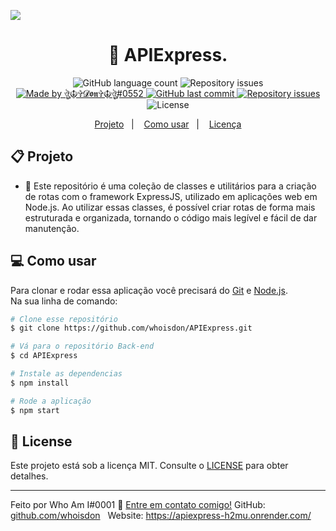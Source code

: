 ![](https://i.imgur.com/eL0zwss.png)

<h1 align="center"> 
	🔐 APIExpress.
</h1>
<p align="center">
  <img alt="GitHub language count" src="https://img.shields.io/github/languages/count/whoisdon/APIExpress?color=%2304D361">
	
  <img alt="Repository issues" src="https://img.shields.io/github/languages/top/whoisdon/APIExpress">	
	
  <a href="https://discord.gg/3Cps7AuNQ6">
    <img alt="Made by ঔৣ☬✞𝓓𝖔𝖓✞☬ঔৣ#0552" src="https://img.shields.io/badge/made%20by-whoisdon-%2304D361">
  </a>

  <a href="https://github.com/whoisdon/APIExpress/commits/master">
    <img alt="GitHub last commit" src="https://img.shields.io/github/last-commit/whoisdon/APIExpress">
  </a>

  <a href="https://github.com/whoisdon/APIExpress/issues">
    <img alt="Repository issues" src="https://img.shields.io/github/issues/whoisdon/APIExpress">
  </a>
  <img alt="License" src="https://img.shields.io/badge/license-MIT-brightgreen">
</p>


<p align="center">
  <a href="#-projeto">Projeto</a>&nbsp;&nbsp;&nbsp;|&nbsp;&nbsp;&nbsp;
  <a href="#-como-usar">Como usar</a>&nbsp;&nbsp;&nbsp;|&nbsp;&nbsp;&nbsp;
  <a href="#-license">Licença</a>
</p>

## 📋 Projeto

* 🔐 Este repositório é uma coleção de classes e utilitários para a criação de rotas com o framework ExpressJS, utilizado em aplicações web em Node.js. Ao utilizar essas classes, é possível criar rotas de forma mais estruturada e organizada, tornando o código mais legível e fácil de dar manutenção.<br>

## 💻 Como usar

Para clonar e rodar essa aplicação você precisará do [Git](https://git-scm.com) e [Node.js](https://nodejs.org/en/download/). 
<br>
Na sua linha de comando:

```bash
# Clone esse repositório
$ git clone https://github.com/whoisdon/APIExpress.git
```
```bash
# Vá para o repositório Back-end
$ cd APIExpress
```
```bash
# Instale as dependencias
$ npm install
```
```bash
# Rode a aplicação
$ npm start
```

## 📝 License

Este projeto está sob a licença MIT. Consulte o [LICENSE](LICENSE) para obter detalhes.

---

Feito por Who Am I#0001 :wave: [Entre em contato comigo!](https://discord.com/users/828677274659586068)
GitHub: [github.com/whoisdon](https://github.com/whoisdon) &nbsp;
Website: https://apiexpress-h2mu.onrender.com/ &nbsp;
